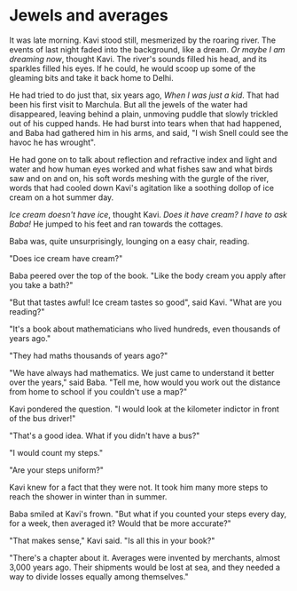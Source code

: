 # Jewels and averages

It was late morning. Kavi stood still, mesmerized by the roaring river. The events of last night faded into the background, like a dream. _Or maybe I am dreaming now_, thought Kavi. The river's sounds filled his head, and its sparkles filled his eyes. If he could, he would scoop up some of the gleaming bits and take it back home to Delhi.

He had tried to do just that, six years ago, _When I was just a kid_. That had been his first visit to Marchula. But all the jewels of the water had disappeared, leaving behind a plain, unmoving puddle that slowly trickled out of his cupped hands. He had burst into tears when that had happened, and Baba had gathered him in his arms, and said, "I wish Snell could see the havoc he has wrought".

He had gone on to talk about reflection and refractive index and light and water and how human eyes worked and what fishes saw and what birds saw and on and on, his soft words meshing with the gurgle of the river, words that had cooled down Kavi's agitation like a soothing dollop of ice cream on a hot summer day.

_Ice cream doesn't have ice_, thought Kavi. _Does it have cream? I have to ask Baba!_ He jumped to his feet and ran towards the cottages.

Baba was, quite unsurprisingly, lounging on a easy chair, reading.

"Does ice cream have cream?"

Baba peered over the top of the book. "Like the body cream you apply after you take a bath?"

"But that tastes awful! Ice cream tastes so good", said Kavi. "What are you reading?"

"It's a book about mathematicians who lived hundreds, even thousands of years ago."

"They had maths thousands of years ago?"

"We have always had mathematics. We just came to understand it better over the years," said Baba. "Tell me, how would you work out the distance from home to school if you couldn't use a map?"

Kavi pondered the question. "I would look at the kilometer indictor in front of the bus driver!"

"That's a good idea. What if you didn't have a bus?"

"I would count my steps."

"Are your steps uniform?"

Kavi knew for a fact that they were not. It took him many more steps to reach the shower in winter than in summer.

Baba smiled at Kavi's frown. "But what if you counted your steps every day, for a week, then averaged it? Would that be more accurate?"

"That makes sense," Kavi said. "Is all this in your book?"

"There's a chapter about it. Averages were invented by merchants, almost 3,000 years ago. Their shipments would be lost at sea, and they needed a way to divide losses equally among themselves."
